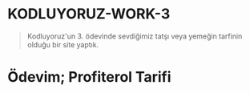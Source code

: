 # KODLUYORUZ-WORK-3
> Kodluyoruz'un 3. ödevinde sevdiğimiz tatşı veya yemeğin tarfinin olduğu bir site yaptık.
# Ödevim; Profiterol Tarifi 